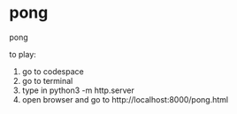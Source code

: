 # pong
pong

to play:
1. go to codespace
2. go to terminal
3. type in python3 -m http.server
4. open browser and go to http://localhost:8000/pong.html